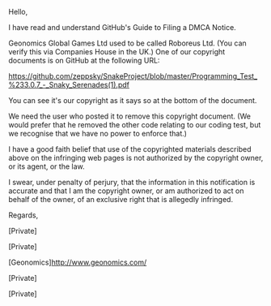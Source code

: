 Hello,

I have read and understand GitHub's Guide to Filing a DMCA Notice.

Geonomics Global Games Ltd used to be called Roboreus Ltd. (You can verify this via Companies House in the UK.) One of our copyright documents is on GitHub at the following URL:

https://github.com/zeppsky/SnakeProject/blob/master/Programming_Test_%233.0.7_-_Snaky_Serenades(1).pdf

You can see it's our copyright as it says so at the bottom of the document.

We need the user who posted it to remove this copyright document. (We would prefer that he removed the other code relating to our coding test, but we recognise that we have no power to enforce that.)

I have a good faith belief that use of the copyrighted materials described above on the infringing web pages is not authorized by the copyright owner, or its agent, or the law.

I swear, under penalty of perjury, that the information in this notification is accurate and that I am the copyright owner, or am authorized to act on behalf of the owner, of an exclusive right that is allegedly infringed.

Regards,

[Private]

[Private]

[Geonomics]<http://www.geonomics.com/>

[Private]

[Private]
